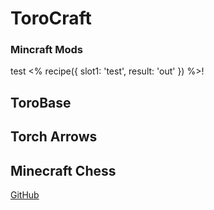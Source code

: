 # ToroCraft
### Mincraft Mods

test <% recipe({
	slot1: 'test',
	result: 'out'
}) %>!

## ToroBase

## Torch Arrows

## Minecraft Chess


[GitHub](https://github.com/frodare/torocraft)
